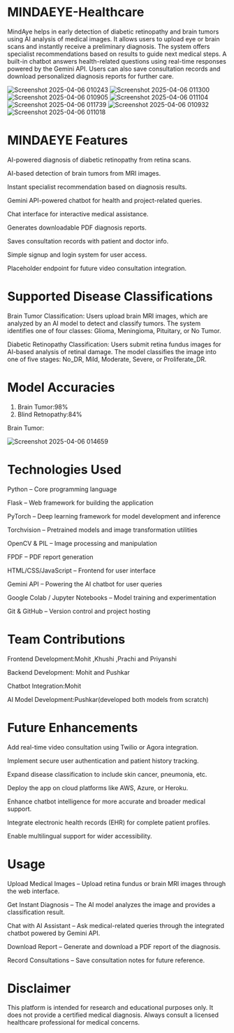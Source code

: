 # MINDAEYE-Healthcare
MindAye helps in early detection of diabetic retinopathy and brain tumors using AI analysis of medical images.
It allows users to upload eye or brain scans and instantly receive a preliminary diagnosis.
The system offers specialist recommendations based on results to guide next medical steps.
A built-in chatbot answers health-related questions using real-time responses powered by the Gemini API.
Users can also save consultation records and download personalized diagnosis reports for further care.

![Screenshot 2025-04-06 010243](https://github.com/user-attachments/assets/514b5b81-44c3-4064-9535-e46759f10b6d)
![Screenshot 2025-04-06 011300](https://github.com/user-attachments/assets/02a08920-74cb-4473-9df5-dff51c69c262)
![Screenshot 2025-04-06 010905](https://github.com/user-attachments/assets/7355d648-1cef-4391-896b-9d68977d771f)
![Screenshot 2025-04-06 011104](https://github.com/user-attachments/assets/3d71e36f-9d70-46d9-808a-3a817a800951)
![Screenshot 2025-04-06 011739](https://github.com/user-attachments/assets/5b49bd2b-c5bd-43fb-b360-9ff38208d273)
![Screenshot 2025-04-06 010932](https://github.com/user-attachments/assets/82cdbe87-ed5e-4f76-abdf-8422e53d855a)
![Screenshot 2025-04-06 011018](https://github.com/user-attachments/assets/2add493f-ab30-4c49-beb5-e2c0dc67eada)

# MINDAEYE Features
AI-powered diagnosis of diabetic retinopathy from retina scans.

AI-based detection of brain tumors from MRI images.

Instant specialist recommendation based on diagnosis results.

Gemini API-powered chatbot for health and project-related queries.

Chat interface for interactive medical assistance.

Generates downloadable PDF diagnosis reports.

Saves consultation records with patient and doctor info.

Simple signup and login system for user access.

Placeholder endpoint for future video consultation integration.

# Supported Disease Classifications

Brain Tumor Classification:
Users upload brain MRI images, which are analyzed by an AI model to detect and classify tumors.
The system identifies one of four classes: Glioma, Meningioma, Pituitary, or No Tumor.

Diabetic Retinopathy Classification:
Users submit retina fundus images for AI-based analysis of retinal damage.
The model classifies the image into one of five stages: No_DR, Mild, Moderate, Severe, or Proliferate_DR.

# Model Accuracies
1. Brain Tumor:98%
2. Blind Retnopathy:84%

Brain Tumor:

![Screenshot 2025-04-06 014659](https://github.com/user-attachments/assets/fd6b25d3-c5cd-488b-985a-b42c75b22bc4)

#  Technologies Used

Python – Core programming language

Flask – Web framework for building the application

PyTorch – Deep learning framework for model development and inference

Torchvision – Pretrained models and image transformation utilities

OpenCV & PIL – Image processing and manipulation

FPDF – PDF report generation

HTML/CSS/JavaScript – Frontend for user interface

Gemini API – Powering the AI chatbot for user queries

Google Colab / Jupyter Notebooks – Model training and experimentation

Git & GitHub – Version control and project hosting

# Team Contributions

Frontend Development:Mohit ,Khushi ,Prachi and Priyanshi

Backend Development: Mohit and Pushkar

Chatbot Integration:Mohit

AI Model Development:Pushkar(developed both models from scratch) 

# Future Enhancements

Add real-time video consultation using Twilio or Agora integration.

Implement secure user authentication and patient history tracking.

Expand disease classification to include skin cancer, pneumonia, etc.

Deploy the app on cloud platforms like AWS, Azure, or Heroku.

Enhance chatbot intelligence for more accurate and broader medical support.

Integrate electronic health records (EHR) for complete patient profiles.

Enable multilingual support for wider accessibility.

# Usage

Upload Medical Images – Upload retina fundus or brain MRI images through the web interface.

Get Instant Diagnosis – The AI model analyzes the image and provides a classification result.

Chat with AI Assistant – Ask medical-related queries through the integrated chatbot powered by Gemini API.

Download Report – Generate and download a PDF report of the diagnosis.

Record Consultations – Save consultation notes for future reference.

# Disclaimer

This platform is intended for research and educational purposes only. It does not provide a certified medical diagnosis. Always consult a licensed healthcare professional for medical concerns.


